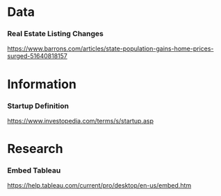 # Data
### Real Estate Listing Changes
https://www.barrons.com/articles/state-population-gains-home-prices-surged-51640818157


# Information
### Startup Definition
https://www.investopedia.com/terms/s/startup.asp


# Research
### Embed Tableau
https://help.tableau.com/current/pro/desktop/en-us/embed.htm
